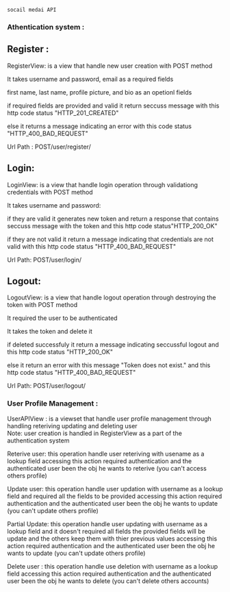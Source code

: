     socail medai API
### Athentication system : 
## Register :
RegisterView: is a view that handle new user creation with POST method

It takes username and password, email as a required fields

first name, last name, profile picture, and bio as an opetionl fields

if required fields are provided and valid it return seccuss message with this http code status "HTTP_201_CREATED"

else it returns a message indicating an error with this code status "HTTP_400_BAD_REQUEST"

Url Path : POST/user/register/

## Login:
LoginView: is a view that handle login operation through validationg credentials with POST method

It takes username and password:

if they are valid it generates new token and return a response that contains seccuss message with the token and this http code status"HTTP_200_OK"

if they are not valid it return a message indicating that credentials are not valid with this http code status "HTTP_400_BAD_REQUEST"

Url Path: POST/user/login/

## Logout:
LogoutView: is a view that handle logout operation through destroying the token with POST method

It required the user to be authenticated

It takes the token and delete it

if deleted successfuly it return a message indicating seccussful logout and this http code status "HTTP_200_OK"

else it return an error with this message "Token does not exist." and this http code status "HTTP_400_BAD_REQUEST"

Url Path: POST/user/logout/  

### User Profile Management : 
UserAPIView : is a viewset that handle user profile management through handling reteriving updating and deleting user  
Note: user creation is handled in RegisterView as a part of the authentication system  

Reterive user: this operation handle user reteriving with usename as a lookup field accessing this action required authentication and the authenticated user been the obj he wants to reterive (you can't access others profile)  

Update user: this operation handle user updation with username as a lookup field and required all the fields to be provided accessing this action required authentication and the authenticated user been the obj he wants to update (you can't update others profile)  

Partial Update: this operation handle user updating with username as a lookup field and it doesn't required all fields the provided fields will be update and the others keep them with thier previous values accessing this action required authentication and the authenticated user been the obj he wants to update (you can't update others profile)  

Delete user : this operation handle use deletion with username as a lookup field accessing this action required authentication and the authenticated user been the obj he wants to delete (you can't delete others accounts)  
